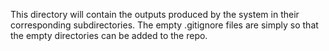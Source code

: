 This directory will contain the outputs produced by the system in their corresponding subdirectories.
The empty .gitignore files are simply so that the empty directories can be added to the repo.